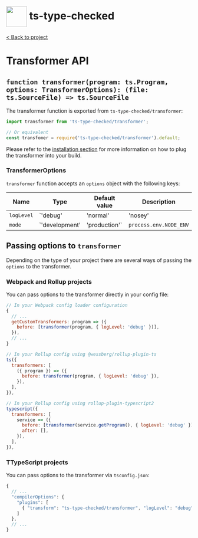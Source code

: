 <h1>
  <img height="56px" width="auto" src="https://raw.githubusercontent.com/janjakubnanista/ts-type-checked/main/res/ts-type-checked@xs.jpg" align="center"/>
  <span>ts-type-checked</span>
</h1>

<a href="https://github.com/janjakubnanista/ts-type-checked">&lt; Back to project</a>

# Transformer API

## `function transformer(program: ts.Program, options: TransformerOptions): (file: ts.SourceFile) => ts.SourceFile`

The transformer function is exported from `ts-type-checked/transformer`:

```typescript
import transformer from 'ts-type-checked/transformer';

// Or equivalent
const transfomer = require('ts-type-checked/transformer').default;
```

Please refer to the [installation section](./INSTALLATION.md) for more information on how to plug the transformer into your build.

### TransformerOptions

`transformer` function accepts an `options` object with the following keys:

|Name|Type|Default value|Description|
|----|----|-------------|-----------|
|`logLevel`|`'debug' | 'normal' | 'nosey' | 'silent'`|`'normal'`|Set the verbosity of logging when transforming|
|`mode`|`'development' | 'production'`|`process.env.NODE_ENV`|In `production` mode the generated code is slightly smaller (the code generator does not use full names of types in the output)|

## Passing options to `transformer`

Depending on the type of your project there are several ways of passing the `options` to the transformer.

### Webpack and Rollup projects

You can pass options to the transformer directly in your config file:

```javascript
// In your Webpack config loader configuration
{
  // ...
  getCustomTransformers: program => ({
    before: [transformer(program, { logLevel: 'debug' })],
  }),
  // ...
}

// In your Rollup config using @wessberg/rollup-plugin-ts
ts({
  transformers: [
    ({ program }) => ({
      before: transformer(program, { logLevel: 'debug' }),
    }),
  ],
}),

// In your Rollup config using rollup-plugin-typescript2
typescript({
  transformers: [
    service => ({
      before: [transformer(service.getProgram(), { logLevel: 'debug' })],
      after: [],
    }),
  ],
}),
```

### TTypeScript projects

You can pass options to the transformer via `tsconfig.json`:

```javascript
{
  // ...
  "compilerOptions": {
    "plugins": [
      { "transform": "ts-type-checked/transformer", "logLevel": "debug" },
    ]
  },
  // ...
}
```
